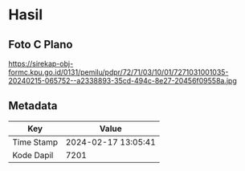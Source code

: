 # Hasil

## Foto C Plano

https://sirekap-obj-formc.kpu.go.id/0131/pemilu/pdpr/72/71/03/10/01/7271031001035-20240215-065752--a2338893-35cd-494c-8e27-20456f09558a.jpg


## Metadata

| Key        | Value               |
| ---------- | ------------------- |
| Time Stamp | 2024-02-17 13:05:41 |
| Kode Dapil | 7201                |



